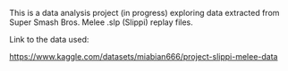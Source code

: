This is a data analysis project (in progress) exploring data extracted from Super Smash Bros. Melee .slp (Slippi) replay files.

Link to the data used:

https://www.kaggle.com/datasets/miabian666/project-slippi-melee-data
